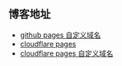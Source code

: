 ## 博客地址

- [github pages 自定义域名](www.carlos.ip-ddns.com)
- [cloudflare pages](hugo-ap0.pages.dev)
- [cloudflare pages 自定义域名](blog.carlos.ip-ddns.com)
